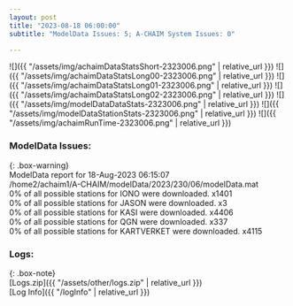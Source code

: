 ```yaml
---
layout: post
title: "2023-08-18 06:00:00"
subtitle: "ModelData Issues: 5; A-CHAIM System Issues: 0"

---
```


![]({{ "/assets/img/achaimDataStatsShort-2323006.png" | relative_url }})
![]({{ "/assets/img/achaimDataStatsLong00-2323006.png" | relative_url }})
![]({{ "/assets/img/achaimDataStatsLong01-2323006.png" | relative_url }})
![]({{ "/assets/img/achaimDataStatsLong02-2323006.png" | relative_url }})
![]({{ "/assets/img/modelDataDataStats-2323006.png" | relative_url }})
![]({{ "/assets/img/modelDataStationStats-2323006.png" | relative_url }})
![]({{ "/assets/img/achaimRunTime-2323006.png" | relative_url }})


### ModelData Issues:  
  
{: .box-warning}  
 ModelData report for 18-Aug-2023 06:15:07   
 /home2/achaim1/A-CHAIM/modelData/2023/230/06/modelData.mat   
 0% of all possible stations for IONO were downloaded. x1401   
 0% of all possible stations for JASON were downloaded. x3   
 0% of all possible stations for KASI were downloaded. x4406   
 0% of all possible stations for QGN were downloaded. x337   
 0% of all possible stations for KARTVERKET were downloaded. x4115   
  


### Logs:  
  
{: .box-note}  
[Logs.zip]({{ "/assets/other/logs.zip" | relative_url }})  
[Log Info]({{ "/logInfo" | relative_url }})  

